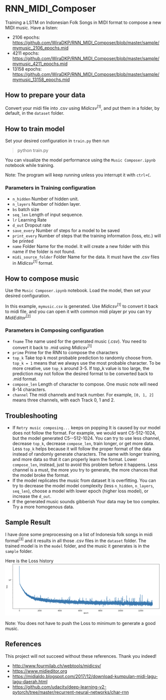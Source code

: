 # RNN_MIDI_Composer
Training a LSTM on Indonesian Folk Songs in MIDI format to compose a new MIDI music. Have a listen:
- 2106 epochs: https://github.com/WiraDKP/RNN_MIDI_Composer/blob/master/sample/mymusic_2106_epochs.mid
- 4211 epochs: https://github.com/WiraDKP/RNN_MIDI_Composer/blob/master/sample/mymusic_4211_epochs.mid
- 13158 epochs: https://github.com/WiraDKP/RNN_MIDI_Composer/blob/master/sample/mymusic_13158_epochs.mid

## How to prepare your data
Convert your midi file into .csv using _Midicsv_<sup>[1]</sup>, and put them in a folder, by default, in the `dataset` folder. 

## How to train model
Set your desired configuration in `train.py` then run
> python train.py

You can visualize the model performance using the `Music Composer.ipynb` notebook while training.

Note: The program will keep running unless you interrupt it with `ctrl+C`.

### Parameters in Training configuration
- `n_hidden`
Number of hidden unit.
- `n_layers`
Number of hidden layer.
- `bs`
batch size
- `seq_len`
Length of input sequence.
- `lr`
Learning Rate
- `d_out`
Dropout rate
- `save_every`
Number of steps for a model to be saved
- `print_every`
Number of steps that the training information (loss, etc.) will be printed
- `name`
Folder Name for the model. It will create a new folder with this name if the folder is not found.
- `midi_source_folder`
Folder Name for the data. It must have the .csv files in _Midicsv_<sup>[1]</sup> format.

## How to compose music
Use the `Music Composer.ipynb` notebook. Load the model, then set your desired configuration.

In this example, `mymusic.csv` is generated. Use _Midicsv_<sup>[1]</sup> to convert it back to midi file, and you can open it with common midi player pr you can try _MidiEditor_<sup>[2]</sup>

### Parameters in Composing configuration
- `fname`
The name used for the generated music (.csv). You need to convert it back to .mid using _Midicsv_<sup>[1]</sup>
- `prime`
Prime for the RNN to compose the characters
- `top_k`
Take top k most probable prediction to randomly choose from. `top_k = 1` means that we always use the most probable character. To be more creative, use `top_k` around 3-5. If top_k value is too large, the prediction may not follow the desired format to be converted back to .mid format.
- `compose_len`
Length of character to compose. One music note will need 8-14 characters. 
- `channel`
The midi channels and track number. For example, `[0, 1, 2]` means three channels, with each Track 0, 1 and 2.

## Troubleshooting
- If `Retry music composing...` keeps on popping
It is caused by our model does not follow the format. For example, we would want C5-512-1024, but the model generated C5--512-1024. You can try to use less channel, decrease `top_k`, decrease `compose_len`, train longer, or get more data. Less `top_k` helps because it will follow the proper format of the data instead of randomly generate characters. The same with longer training, and more data so that it can properly learn the format. Lower `compose_len`, instead, just to avoid this problem before it happens. Less channel is a must, the more you try to generate, the more chances that the model broke the format.
- If the model replicates the music from dataset
It is overfitting. You can try to decrease the model model complexity (less `n_hidden`, `n_layers`, `seq_len`), choose a model with lower epoch (higher loss model), or increase the `d_out`.
- If the generated music sounds gibberish
Your data may be too complex. Try a more homogenous data.

## Sample Result
I have done some preprocessing on a list of Indonesia folk songs in midi format<sup>[3]</sup> and it results in all those .csv files in the `dataset` folder. The trained model is in the `model` folder, and the music it generates is in the `sample` folder.

Here is the Loss history
![](asset/Loss.png)

Note: You does not have to push the Loss to minimum to generate a good music.

## References
This project will not succeed without these references. Thank you indeed!
- http://www.fourmilab.ch/webtools/midicsv/
- https://www.midieditor.org
- https://midialdo.blogspot.com/2017/12/download-kumpulan-midi-lagu-lagu-daerah.html
- https://github.com/udacity/deep-learning-v2-pytorch/tree/master/recurrent-neural-networks/char-rnn
